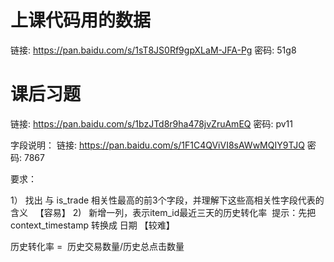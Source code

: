 # 上课代码用的数据

链接: https://pan.baidu.com/s/1sT8JS0Rf9gpXLaM-JFA-Pg 密码: 51g8

# 课后习题

链接: https://pan.baidu.com/s/1bzJTd8r9ha478jvZruAmEQ 密码: pv11 

字段说明： 链接: https://pan.baidu.com/s/1F1C4QViVI8sAWwMQIY9TJQ 密码: 7867  

要求： 

1）  找出 与 is_trade 相关性最高的前3个字段，并理解下这些高相关性字段代表的含义   【容易】
2)   新增一列，表示item_id最近三天的历史转化率  提示：先把context_timestamp 转换成 日期 【较难】

历史转化率 =  历史交易数量/历史总点击数量 


